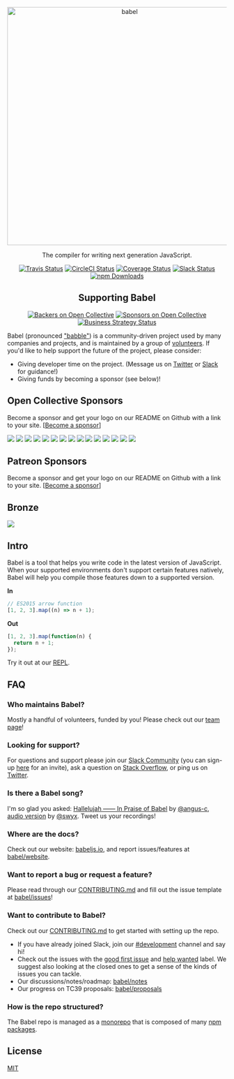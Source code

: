 <p align="center">
  <a href="https://babeljs.io/">
    <img alt="babel" src="https://raw.githubusercontent.com/babel/logo/master/babel.png" width="546">
  </a>
</p>

<p align="center">
  The compiler for writing next generation JavaScript.
</p>

<p align="center">
  <a href="https://travis-ci.org/babel/babel"><img alt="Travis Status" src="https://img.shields.io/travis/babel/babel/master.svg?label=travis&maxAge=43200"></a>
  <a href="https://circleci.com/gh/babel/babel"><img alt="CircleCI Status" src="https://img.shields.io/circleci/project/github/babel/babel/master.svg?label=circle&maxAge=43200"></a>
  <a href="https://codecov.io/github/babel/babel"><img alt="Coverage Status" src="https://img.shields.io/codecov/c/github/babel/babel/master.svg?maxAge=43200"></a>
  <a href="https://slack.babeljs.io/"><img alt="Slack Status" src="https://slack.babeljs.io/badge.svg"></a>
  <a href="https://www.npmjs.com/package/babel-core"><img alt="npm Downloads" src="https://img.shields.io/npm/dm/babel-core.svg?maxAge=43200"></a>
</p>

<h2 align="center">Supporting Babel</h2>

<p align="center">
  <a href="#backers"><img alt="Backers on Open Collective" src="https://opencollective.com/babel/backers/badge.svg" /></a>
  <a href="#sponsors"><img alt="Sponsors on Open Collective" src="https://opencollective.com/babel/sponsors/badge.svg" /></a>
  <a href="https://medium.com/friendship-dot-js/i-peeked-into-my-node-modules-directory-and-you-wont-believe-what-happened-next-b89f63d21558"><img alt="Business Strategy Status" src="https://img.shields.io/badge/business%20model-flavortown-green.svg"></a>
</p>

Babel (pronounced ["babble"](https://soundcloud.com/sebmck/how-to-pronounce-babel))  is a community-driven project used by many companies and projects, and is maintained by a group of [volunteers](https://babeljs.io/team). If you'd like to help support the future of the project, please consider:

- Giving developer time on the project. (Message us on [Twitter](https://twitter.com/babeljs) or [Slack](https://slack.babeljs.io/) for guidance!)
- Giving funds by becoming a sponsor (see below)!

## Open Collective Sponsors

Become a sponsor and get your logo on our README on Github with a link to your site. [[Become a sponsor](https://opencollective.com/babel#sponsor)]

<a href="https://opencollective.com/babel/sponsor/0/website" target="_blank"><img src="https://opencollective.com/babel/sponsor/0/avatar.svg"></a>
<a href="https://opencollective.com/babel/sponsor/1/website" target="_blank"><img src="https://opencollective.com/babel/sponsor/1/avatar.svg"></a>
<a href="https://opencollective.com/babel/sponsor/2/website" target="_blank"><img src="https://opencollective.com/babel/sponsor/2/avatar.svg"></a>
<a href="https://opencollective.com/babel/sponsor/3/website" target="_blank"><img src="https://opencollective.com/babel/sponsor/3/avatar.svg"></a>
<a href="https://opencollective.com/babel/sponsor/4/website" target="_blank"><img src="https://opencollective.com/babel/sponsor/4/avatar.svg"></a>
 <a href="https://opencollective.com/babel/sponsor/5/website" target="_blank"><img src="https://opencollective.com/babel/sponsor/5/avatar.svg"></a>
  <a href="https://opencollective.com/babel/sponsor/6/website" target="_blank"><img src="https://opencollective.com/babel/sponsor/6/avatar.svg"></a>
  <a href="https://opencollective.com/babel/sponsor/7/website" target="_blank"><img src="https://opencollective.com/babel/sponsor/7/avatar.svg"></a>
  <a href="https://opencollective.com/babel/sponsor/8/website" target="_blank"><img src="https://opencollective.com/babel/sponsor/8/avatar.svg"></a>
  <a href="https://opencollective.com/babel/sponsor/9/website" target="_blank"><img src="https://opencollective.com/babel/sponsor/9/avatar.svg"></a>
  <a href="https://opencollective.com/babel/sponsor/10/website" target="_blank"><img src="https://opencollective.com/babel/sponsor/10/avatar.svg"></a>
  <a href="https://opencollective.com/babel/sponsor/11/website" target="_blank"><img src="https://opencollective.com/babel/sponsor/11/avatar.svg"></a>
  <a href="https://opencollective.com/babel/sponsor/12/website" target="_blank"><img src="https://opencollective.com/babel/sponsor/12/avatar.svg"></a>
  <a href="https://opencollective.com/babel/sponsor/13/website" target="_blank"><img src="https://opencollective.com/babel/sponsor/13/avatar.svg"></a>
  <a href="https://opencollective.com/babel/sponsor/14/website" target="_blank"><img src="https://opencollective.com/babel/sponsor/14/avatar.svg"></a>

## Patreon Sponsors

Become a sponsor and get your logo on our README on Github with a link to your site. [[Become a sponsor](https://www.patreon.com/henryzhu)]

## Bronze

<a href="https://webflow.com/" target="_blank"><img src="https://opencollective.com/proxy/images/?src=https%3A%2F%2Fopencollective-production.s3-us-west-1.amazonaws.com%2F4a5024b0-8cf2-11e7-b1a2-b30b1de1463c.png&height=64"></a>

## Intro

Babel is a tool that helps you write code in the latest version of JavaScript. When your supported environments don't support certain features natively, Babel will help you compile those features down to a supported version.

**In**

```js
// ES2015 arrow function
[1, 2, 3].map((n) => n + 1);
```

**Out**

```js
[1, 2, 3].map(function(n) {
  return n + 1;
});
```

Try it out at our [REPL](https://babeljs.io/repl/build/master#?code_lz=NoRgNATGDMC6B0BbAhgBwBQDsAEBeAfNjgNTYgCUA3EA&lineWrap=true&presets=es2015%2Ces2016%2Ces2017&version=7.0.0-beta.2).

## FAQ

### Who maintains Babel?

Mostly a handful of volunteers, funded by you! Please check out our [team page](https://babeljs.io/team)!

### Looking for support?

For questions and support please join our [Slack Community](https://slack.babeljs.io/) (you can sign-up [here](https://slack.babeljs.io/) for an invite), ask a question on [Stack Overflow](https://stackoverflow.com/questions/tagged/babeljs), or ping us on [Twitter](https://twitter.com/babeljs).

### Is there a Babel song?

I'm so glad you asked: [Hallelujah —— In Praise of Babel](SONG.md) by [@angus-c](https://github.com/angus-c), [audio version](https://youtu.be/40abpedBKK8) by [@swyx](https://twitter.com/@swyx). Tweet us your recordings!

### Where are the docs?

Check out our website: [babeljs.io](https://babeljs.io/), and report issues/features at [babel/website](https://github.com/babel/website/issues).

### Want to report a bug or request a feature?

Please read through our [CONTRIBUTING.md](CONTRIBUTING.md) and fill out the issue template at [babel/issues](https://github.com/babel/babel/issues)!

### Want to contribute to Babel?

Check out our [CONTRIBUTING.md](CONTRIBUTING.md) to get started with setting up the repo.

- If you have already joined Slack, join our [#development](https://babeljs.slack.com/messages/development) channel and say hi!
- Check out the issues with the [good first issue](https://github.com/babel/babel/labels/good%20first%20issue) and [help wanted](https://github.com/babel/babel/labels/help%20wanted) label. We suggest also looking at the closed ones to get a sense of the kinds of issues you can tackle.
- Our discussions/notes/roadmap: [babel/notes](https://github.com/babel/notes)
- Our progress on TC39 proposals: [babel/proposals](https://github.com/babel/proposals)

### How is the repo structured?

The Babel repo is managed as a [monorepo](doc/design/monorepo.md) that is composed of many [npm packages](packages/README.md).

## License

[MIT](LICENSE)
